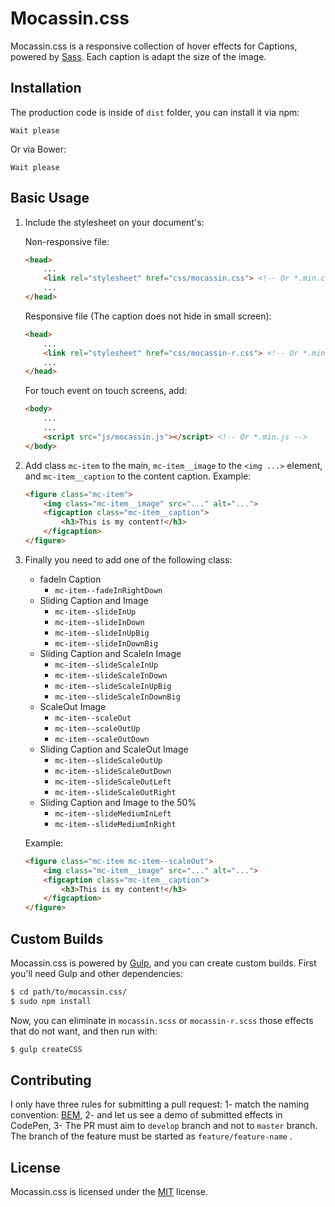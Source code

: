 # Mocassin.css

Mocassin.css is a responsive collection of hover effects for Captions, powered by [Sass](http://sass-lang.com/). Each caption is adapt the size of the image.

## Installation

The production code is inside of `dist` folder, you can install it via npm:
```
Wait please
```

Or via Bower:
```
Wait please
```

## Basic Usage

1. Include the stylesheet on your document's:

	Non-responsive file:

	```html
	<head>
		...
		<link rel="stylesheet" href="css/mocassin.css"> <!-- Or *.min.css -->
		...
	</head>
	```

	Responsive file (The caption does not hide in small screen):

	```html
	<head>
		...
		<link rel="stylesheet" href="css/mocassin-r.css"> <!-- Or *.min.css -->
		...
	</head>
	```

	For touch event on touch screens, add:

	```html
	<body>
		...
		...		
		<script src="js/mocassin.js"></script> <!-- Or *.min.js -->
	</body>
	```

2. Add class `mc-item` to the main, `mc-item__image` to the `<img ...>` element, and `mc-item__caption` to the content caption.
	Example:

	```html
	<figure class="mc-item">
		<img class="mc-item__image" src="..." alt="...">
		<figcaption class="mc-item__caption">
			<h3>This is my content!</h3>
		</figcaption>
	</figure>
	```

3. Finally you need to add one of the following class:

	* fadeIn Caption
		* `mc-item--fadeInRightDown`
	* Sliding Caption and Image
		* `mc-item--slideInUp`
		* `mc-item--slideInDown`
		* `mc-item--slideInUpBig`
		* `mc-item--slideInDownBig`
	* Sliding Caption and ScaleIn Image
		* `mc-item--slideScaleInUp`
		* `mc-item--slideScaleInDown`
		* `mc-item--slideScaleInUpBig`
		* `mc-item--slideScaleInDownBig`
	* ScaleOut Image
		* `mc-item--scaleOut`
		* `mc-item--scaleOutUp`
		* `mc-item--scaleOutDown`
	* Sliding Caption and ScaleOut Image
		* `mc-item--slideScaleOutUp`
		* `mc-item--slideScaleOutDown`
		* `mc-item--slideScaleOutLeft`
		* `mc-item--slideScaleOutRight`
	* Sliding Caption and Image to the 50%
		* `mc-item--slideMediumInLeft`
		* `mc-item--slideMediumInRight`

	Example:
	```html
	<figure class="mc-item mc-item--scaleOut">
		<img class="mc-item__image" src="..." alt="...">
		<figcaption class="mc-item__caption">
			<h3>This is my content!</h3>
		</figcaption>
	</figure>
	```

## Custom Builds

Mocassin.css is powered by [Gulp](http://gulpjs.com/), and you can create custom builds. First you'll need Gulp and other dependencies:

```bash
$ cd path/to/mocassin.css/
$ sudo npm install
```

Now, you can eliminate in `mocassin.scss` or `mocassin-r.scss` those effects that do not want, and then run with:

```bash
$ gulp createCSS
```

## Contributing

I only have three rules for submitting a pull request: 1- match the naming convention: [BEM](https://en.bem.info/methodology/), 2- and let us see a demo of submitted effects in CodePen, 3- The PR must aim to `develop` branch and not to `master` branch. The branch of the feature must be started as `feature/feature-name` .

## License

Mocassin.css is licensed under the [MIT](http://opensource.org/licenses/MIT) license.
